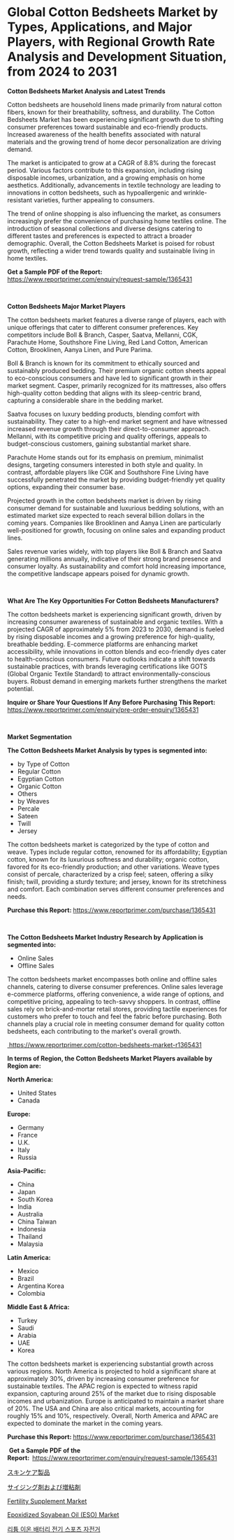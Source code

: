 <p><h1>Global Cotton Bedsheets Market by Types, Applications, and Major Players, with Regional Growth Rate Analysis and Development Situation, from 2024 to 2031</h1></p><p><strong>Cotton Bedsheets Market Analysis and Latest Trends</strong></p>
<p><p>Cotton bedsheets are household linens made primarily from natural cotton fibers, known for their breathability, softness, and durability. The Cotton Bedsheets Market has been experiencing significant growth due to shifting consumer preferences toward sustainable and eco-friendly products. Increased awareness of the health benefits associated with natural materials and the growing trend of home decor personalization are driving demand. </p><p>The market is anticipated to grow at a CAGR of 8.8% during the forecast period. Various factors contribute to this expansion, including rising disposable incomes, urbanization, and a growing emphasis on home aesthetics. Additionally, advancements in textile technology are leading to innovations in cotton bedsheets, such as hypoallergenic and wrinkle-resistant varieties, further appealing to consumers.</p><p>The trend of online shopping is also influencing the market, as consumers increasingly prefer the convenience of purchasing home textiles online. The introduction of seasonal collections and diverse designs catering to different tastes and preferences is expected to attract a broader demographic. Overall, the Cotton Bedsheets Market is poised for robust growth, reflecting a wider trend towards quality and sustainable living in home textiles.</p></p>
<p><strong>Get a Sample PDF of the Report:&nbsp;</strong> <a href="https://www.reportprimer.com/enquiry/request-sample/1365431">https://www.reportprimer.com/enquiry/request-sample/1365431</a></p>
<p>&nbsp;</p>
<p><strong>Cotton Bedsheets Major Market Players</strong></p>
<p><p>The cotton bedsheets market features a diverse range of players, each with unique offerings that cater to different consumer preferences. Key competitors include Boll & Branch, Casper, Saatva, Mellanni, CGK, Parachute Home, Southshore Fine Living, Red Land Cotton, American Cotton, Brooklinen, Aanya Linen, and Pure Parima. </p><p>Boll & Branch is known for its commitment to ethically sourced and sustainably produced bedding. Their premium organic cotton sheets appeal to eco-conscious consumers and have led to significant growth in their market segment. Casper, primarily recognized for its mattresses, also offers high-quality cotton bedding that aligns with its sleep-centric brand, capturing a considerable share in the bedding market.</p><p>Saatva focuses on luxury bedding products, blending comfort with sustainability. They cater to a high-end market segment and have witnessed increased revenue growth through their direct-to-consumer approach. Mellanni, with its competitive pricing and quality offerings, appeals to budget-conscious customers, gaining substantial market share.</p><p>Parachute Home stands out for its emphasis on premium, minimalist designs, targeting consumers interested in both style and quality. In contrast, affordable players like CGK and Southshore Fine Living have successfully penetrated the market by providing budget-friendly yet quality options, expanding their consumer base.</p><p>Projected growth in the cotton bedsheets market is driven by rising consumer demand for sustainable and luxurious bedding solutions, with an estimated market size expected to reach several billion dollars in the coming years. Companies like Brooklinen and Aanya Linen are particularly well-positioned for growth, focusing on online sales and expanding product lines.</p><p>Sales revenue varies widely, with top players like Boll & Branch and Saatva generating millions annually, indicative of their strong brand presence and consumer loyalty. As sustainability and comfort hold increasing importance, the competitive landscape appears poised for dynamic growth.</p></p>
<p>&nbsp;</p>
<p><strong>What Are The Key Opportunities For Cotton Bedsheets Manufacturers?</strong></p>
<p><p>The cotton bedsheets market is experiencing significant growth, driven by increasing consumer awareness of sustainable and organic textiles. With a projected CAGR of approximately 5% from 2023 to 2030, demand is fueled by rising disposable incomes and a growing preference for high-quality, breathable bedding. E-commerce platforms are enhancing market accessibility, while innovations in cotton blends and eco-friendly dyes cater to health-conscious consumers. Future outlooks indicate a shift towards sustainable practices, with brands leveraging certifications like GOTS (Global Organic Textile Standard) to attract environmentally-conscious buyers. Robust demand in emerging markets further strengthens the market potential.</p></p>
<p><strong>Inquire or Share Your Questions If Any Before Purchasing This Report:</strong> <a href="https://www.reportprimer.com/enquiry/pre-order-enquiry/1365431">https://www.reportprimer.com/enquiry/pre-order-enquiry/1365431</a></p>
<p>&nbsp;</p>
<p><strong>Market Segmentation</strong></p>
<p><strong>The Cotton Bedsheets Market Analysis by types is segmented into:</strong></p>
<p><ul><li>by Type of Cotton</li><li>Regular Cotton</li><li>Egyptian Cotton</li><li>Organic Cotton</li><li>Others</li><li>by Weaves</li><li>Percale</li><li>Sateen</li><li>Twill</li><li>Jersey</li></ul></p>
<p><p>The cotton bedsheets market is categorized by the type of cotton and weave. Types include regular cotton, renowned for its affordability; Egyptian cotton, known for its luxurious softness and durability; organic cotton, favored for its eco-friendly production; and other variations. Weave types consist of percale, characterized by a crisp feel; sateen, offering a silky finish; twill, providing a sturdy texture; and jersey, known for its stretchiness and comfort. Each combination serves different consumer preferences and needs.</p></p>
<p><strong>Purchase this Report:&nbsp;</strong><a href="https://www.reportprimer.com/purchase/1365431">https://www.reportprimer.com/purchase/1365431</a></p>
<p>&nbsp;</p>
<p><strong>The Cotton Bedsheets Market Industry Research by Application is segmented into:</strong></p>
<p><ul><li>Online Sales</li><li>Offline Sales</li></ul></p>
<p><p>The cotton bedsheets market encompasses both online and offline sales channels, catering to diverse consumer preferences. Online sales leverage e-commerce platforms, offering convenience, a wide range of options, and competitive pricing, appealing to tech-savvy shoppers. In contrast, offline sales rely on brick-and-mortar retail stores, providing tactile experiences for customers who prefer to touch and feel the fabric before purchasing. Both channels play a crucial role in meeting consumer demand for quality cotton bedsheets, each contributing to the market's overall growth.</p></p>
<p><a href="https://www.reportprimer.com/cotton-bedsheets-market-r1365431">&nbsp;https://www.reportprimer.com/cotton-bedsheets-market-r1365431</a></p>
<p><strong>In terms of Region, the Cotton Bedsheets Market Players available by Region are:</strong></p>
<p>
    <p> <strong> North America: </strong>
        <ul>
            <li>United States</li>
            <li>Canada</li>
        </ul>
        </p> 
    <p> <strong> Europe: </strong>
        <ul>
            <li>Germany</li>
            <li>France</li>
            <li>U.K.</li>
            <li>Italy</li>
            <li>Russia</li>
        </ul>
        </p> 
    <p> <strong> Asia-Pacific: </strong>
        <ul>
            <li>China</li>
            <li>Japan</li>
            <li>South Korea</li>
            <li>India</li>
            <li>Australia</li>
            <li>China Taiwan</li>
            <li>Indonesia</li>
            <li>Thailand</li>
            <li>Malaysia</li>
        </ul>
        </p> 
    <p> <strong> Latin America: </strong>
        <ul>
            <li>Mexico</li>
            <li>Brazil</li>
            <li>Argentina Korea</li>
            <li>Colombia</li>
        </ul>
        </p> 
    <p> <strong> Middle East & Africa: </strong>
        <ul>
            <li>Turkey</li>
            <li>Saudi</li>
            <li>Arabia</li>
            <li>UAE</li>
            <li>Korea</li>
        </ul>
    </p>
    </p>
<p><p>The cotton bedsheets market is experiencing substantial growth across various regions. North America is projected to hold a significant share at approximately 30%, driven by increasing consumer preference for sustainable textiles. The APAC region is expected to witness rapid expansion, capturing around 25% of the market due to rising disposable incomes and urbanization. Europe is anticipated to maintain a market share of 20%. The USA and China are also critical markets, accounting for roughly 15% and 10%, respectively. Overall, North America and APAC are expected to dominate the market in the coming years.</p></p>
<p><strong>Purchase this Report: </strong><a href="https://www.reportprimer.com/purchase/1365431">https://www.reportprimer.com/purchase/1365431</a></p>
<p>&nbsp;<strong>Get a Sample PDF of the Report:&nbsp;&nbsp;</strong><a href="https://www.reportprimer.com/enquiry/request-sample/1365431">https://www.reportprimer.com/enquiry/request-sample/1365431</a></p>
<p><strong></strong></p>
<p><p><a href="https://medium.com/@ertg45hg/%E3%82%B9%E3%82%AD%E3%83%B3%E3%82%B1%E3%82%A2%E8%A3%BD%E5%93%81%E5%B8%82%E5%A0%B4%E3%81%AE%E6%A6%82%E8%A6%81-2024%E5%B9%B4%E3%81%8B%E3%82%892031%E5%B9%B4%E3%81%BE%E3%81%A7%E3%81%AE%E3%82%B0%E3%83%AD%E3%83%BC%E3%83%90%E3%83%AB%E5%B8%82%E5%A0%B4%E5%8B%95%E5%90%91%E3%81%A8%E5%B0%86%E6%9D%A5%E3%81%AE%E5%B1%95%E6%9C%9B-83822554e29d">スキンケア製品</a></p><p><a href="https://medium.com/@ertg45hg/%E3%82%B5%E3%82%A4%E3%82%BA%E3%81%8A%E3%82%88%E3%81%B3%E5%A2%97%E7%B2%98%E5%89%A4%E5%B8%82%E5%A0%B4%E8%AA%BF%E6%9F%BB%E5%A0%B1%E5%91%8A%E6%9B%B8-2031%E5%B9%B4%E3%81%BE%E3%81%A7%E3%81%AE%E3%82%B5%E3%82%A4%E3%82%BA%E3%81%8A%E3%82%88%E3%81%B3%E5%A2%97%E7%B2%98%E5%89%A4%E5%B8%82%E5%A0%B4%E3%81%AE%E5%B8%82%E5%A0%B4%E8%A6%8F%E6%A8%A1%E3%81%A8%E5%8F%8E%E7%9B%8A%E5%88%86%E6%9E%90%E3%82%92%E6%8E%A2%E6%B1%82%E3%81%97-4-5-%E3%81%AEcagr%E3%82%92%E3%82%AB%E3%83%90%E3%83%BC%E3%81%97%E3%81%9F172%E3%83%9A%E3%83%BC%E3%82%B8%E3%81%AE%E5%A0%B1%E5%91%8A%E6%9B%B8-3412eff88707?postPublishedType=repub">サイジング剤および増粘剤</a></p><p><a href="https://www.linkedin.com/pulse/market-trends-global-fertility-supplement-forecast-analysis-pqihc?trackingId=qtcEaddGR2SBWg%2Fse3GevA%3D%3D">Fertility Supplement Market</a></p><p><a href="https://issuu.com/reportprime-2/docs/epoxidized-soyabean-oil-eso-market-_0bbbf0540d6616">Epoxidized Soyabean Oil (ESO) Market</a></p><p><a href="https://medium.com/@rebecca__stevenson/%EC%A0%84-%EC%84%B8%EA%B3%84-%EB%A6%AC%ED%8A%AC-%EC%9D%B4%EC%98%A8-%EB%B0%B0%ED%84%B0%EB%A6%AC-%EC%A0%84%EA%B8%B0-%EC%8A%A4%ED%8F%AC%EC%B8%A0-%EC%9E%90%EC%A0%84%EA%B1%B0-%EC%8B%9C%EC%9E%A5-%EB%8F%99%ED%96%A5%EC%97%90-%EB%8C%80%ED%95%9C-%EC%A0%84%EB%9E%B5%EC%A0%81-%ED%86%B5%EC%B0%B0-2024-2031-151%ED%8E%98%EC%9D%B4%EC%A7%80-%ED%8F%AC%ED%95%A8-75e96972af7a?postPublishedType=repub">리튬 이온 배터리 전기 스포츠 자전거</a></p></p>